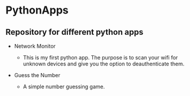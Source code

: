 # PythonApps
Repository for different python apps
-
- Network Monitor
  - This is my first python app. The purpose is to scan your wifi for unknown devices and give you the option to deauthenticate them.

- Guess the Number
  - A simple number guessing game.
